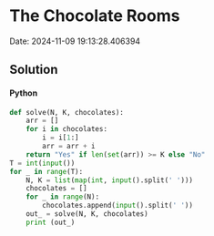 # The Chocolate Rooms

Date: 2024-11-09 19:13:28.406394

## Solution

#### Python
```python
def solve(N, K, chocolates):
    arr = []
    for i in chocolates:
        i = i[1:]
        arr = arr + i
    return "Yes" if len(set(arr)) >= K else "No"
T = int(input())
for _ in range(T):
    N, K = list(map(int, input().split(' ')))
    chocolates = []
    for _ in range(N):
        chocolates.append(input().split(' '))
    out_ = solve(N, K, chocolates)
    print (out_)
 ```
